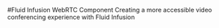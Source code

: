 #Fluid Infusion WebRTC Component
Creating a more accessible video conferencing experience with Fluid Infusion
